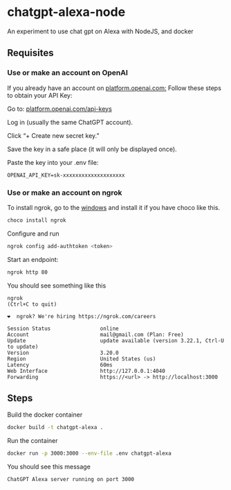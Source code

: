 # chatgpt-alexa-node
An experiment to use chat gpt on Alexa with NodeJS, and docker

## Requisites

### Use or make an account on OpenAI

If you already have an account on [platform.openai.com:](https://platform.openai.com/)
Follow these steps to obtain your API Key:

Go to: [platform.openai.com/api-keys](https://platform.openai.com/account/api-keys)

Log in (usually the same ChatGPT account).

Click “+ Create new secret key.”

Save the key in a safe place (it will only be displayed once).

Paste the key into your .env file:

```
OPENAI_API_KEY=sk-xxxxxxxxxxxxxxxxxxxx
```

### Use or make an account on ngrok

To install ngrok, go to the [windows](https://ngrok.com/downloads/windows) and install it if you have choco
like this.

```sh
choco install ngrok
```

Configure and run

```sh
ngrok config add-authtoken <token>
```

Start an endpoint:
```sh
ngrok http 80
``` 

You should see something like this

```
ngrok                                                                                    (Ctrl+C to quit)

❤️  ngrok? We're hiring https://ngrok.com/careers

Session Status                online
Account                       mail@gmail.com (Plan: Free)
Update                        update available (version 3.22.1, Ctrl-U to update)
Version                       3.20.0
Region                        United States (us)
Latency                       60ms
Web Interface                 http://127.0.0.1:4040
Forwarding                    https://<url> -> http://localhost:3000 
```


## Steps

Build the docker container

```sh
docker build -t chatgpt-alexa .
```

Run the container

```sh
docker run -p 3000:3000 --env-file .env chatgpt-alexa
```

You should see this message

```
ChatGPT Alexa server running on port 3000
```
